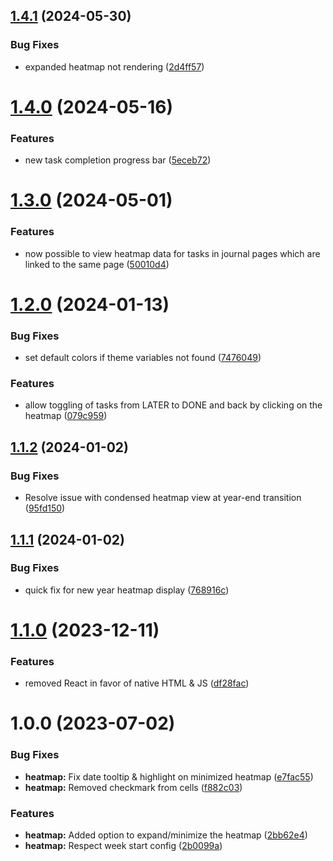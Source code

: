 ## [1.4.1](https://github.com/dsarman/logseq-plugin-better-tasks/compare/v1.4.0...v1.4.1) (2024-05-30)


### Bug Fixes

* expanded heatmap not rendering ([2d4ff57](https://github.com/dsarman/logseq-plugin-better-tasks/commit/2d4ff574b72197c24a20c5de93717fd09f2c52c3))

# [1.4.0](https://github.com/dsarman/logseq-plugin-better-tasks/compare/v1.3.0...v1.4.0) (2024-05-16)


### Features

* new task completion progress bar ([5eceb72](https://github.com/dsarman/logseq-plugin-better-tasks/commit/5eceb72a4bc41b3b0727b496da6a4cf9886d3295))

# [1.3.0](https://github.com/dsarman/logseq-plugin-better-tasks/compare/v1.2.0...v1.3.0) (2024-05-01)


### Features

* now possible to view heatmap data for tasks in journal pages which are linked to the same page ([50010d4](https://github.com/dsarman/logseq-plugin-better-tasks/commit/50010d423324ca3e40ef5c5337c6c181a2c8ce75))

# [1.2.0](https://github.com/dsarman/logseq-plugin-better-tasks/compare/v1.1.2...v1.2.0) (2024-01-13)


### Bug Fixes

* set default colors if theme variables not found ([7476049](https://github.com/dsarman/logseq-plugin-better-tasks/commit/7476049f767f9a5515e8c2376bc8813232f741f1))


### Features

* allow toggling of tasks from LATER to DONE and back by clicking on the heatmap ([079c959](https://github.com/dsarman/logseq-plugin-better-tasks/commit/079c959f2b5e7c1c05d3a4eca82f0e12c164f76b))

## [1.1.2](https://github.com/dsarman/logseq-plugin-better-tasks/compare/v1.1.1...v1.1.2) (2024-01-02)


### Bug Fixes

* Resolve issue with condensed heatmap view at year-end transition ([95fd150](https://github.com/dsarman/logseq-plugin-better-tasks/commit/95fd150ac8fbd281af82d8da903d577c458499c1))

## [1.1.1](https://github.com/dsarman/logseq-plugin-better-tasks/compare/v1.1.0...v1.1.1) (2024-01-02)


### Bug Fixes

* quick fix for new year heatmap display ([768916c](https://github.com/dsarman/logseq-plugin-better-tasks/commit/768916c511fd389d66f63c6a51b6ae7cba60c830))

# [1.1.0](https://github.com/dsarman/logseq-plugin-better-tasks/compare/v1.0.0...v1.1.0) (2023-12-11)


### Features

* removed React in favor of native HTML & JS ([df28fac](https://github.com/dsarman/logseq-plugin-better-tasks/commit/df28fac97ea3f76a2ce1ba75e34aa0ea6d09e5e8))

# 1.0.0 (2023-07-02)


### Bug Fixes

* **heatmap:** Fix date tooltip & highlight on minimized heatmap ([e7fac55](https://github.com/dsarman/logseq-plugin-better-tasks/commit/e7fac55e2990131273a0c9deb4c5a9ede09f6758))
* **heatmap:** Removed checkmark from cells ([f882c03](https://github.com/dsarman/logseq-plugin-better-tasks/commit/f882c0328456aa4dfc22386a83f3d80b522e019b))


### Features

* **heatmap:** Added option to expand/minimize the heatmap ([2bb62e4](https://github.com/dsarman/logseq-plugin-better-tasks/commit/2bb62e41c19852911b6f78fb95bf92ded4e9ff61))
* **heatmap:** Respect week start config ([2b0099a](https://github.com/dsarman/logseq-plugin-better-tasks/commit/2b0099aacdcd01541339bb920380d48899e07e38))
